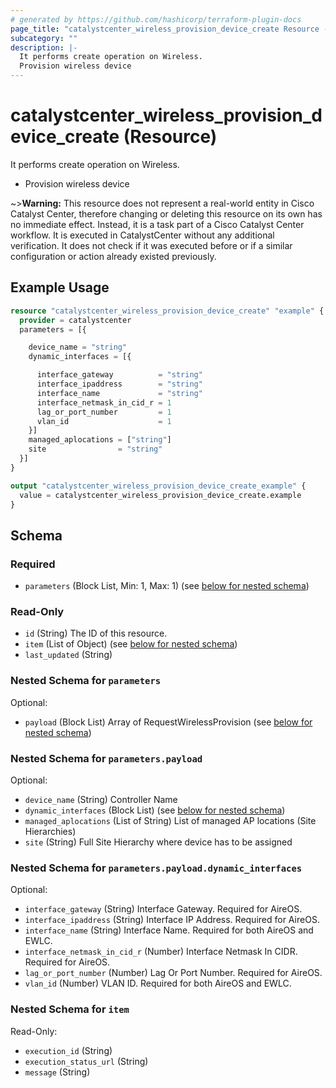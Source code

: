 ```yaml
---
# generated by https://github.com/hashicorp/terraform-plugin-docs
page_title: "catalystcenter_wireless_provision_device_create Resource - terraform-provider-catalystcenter"
subcategory: ""
description: |-
  It performs create operation on Wireless.
  Provision wireless device
---
```


# catalystcenter_wireless_provision_device_create (Resource)

It performs create operation on Wireless.

- Provision wireless device


~>**Warning:**
This resource does not represent a real-world entity in Cisco Catalyst Center, therefore changing or deleting this resource on its own has no immediate effect.
Instead, it is a task part of a Cisco Catalyst Center workflow. It is executed in CatalystCenter without any additional verification. It does not check if it was executed before or if a similar configuration or action already existed previously.

## Example Usage

```terraform
resource "catalystcenter_wireless_provision_device_create" "example" {
  provider = catalystcenter
  parameters = [{

    device_name = "string"
    dynamic_interfaces = [{

      interface_gateway          = "string"
      interface_ipaddress        = "string"
      interface_name             = "string"
      interface_netmask_in_cid_r = 1
      lag_or_port_number         = 1
      vlan_id                    = 1
    }]
    managed_aplocations = ["string"]
    site                = "string"
  }]
}

output "catalystcenter_wireless_provision_device_create_example" {
  value = catalystcenter_wireless_provision_device_create.example
}
```

<!-- schema generated by tfplugindocs -->
## Schema

### Required

- `parameters` (Block List, Min: 1, Max: 1) (see [below for nested schema](#nestedblock--parameters))

### Read-Only

- `id` (String) The ID of this resource.
- `item` (List of Object) (see [below for nested schema](#nestedatt--item))
- `last_updated` (String)

<a id="nestedblock--parameters"></a>
### Nested Schema for `parameters`

Optional:

- `payload` (Block List) Array of RequestWirelessProvision (see [below for nested schema](#nestedblock--parameters--payload))

<a id="nestedblock--parameters--payload"></a>
### Nested Schema for `parameters.payload`

Optional:

- `device_name` (String) Controller Name
- `dynamic_interfaces` (Block List) (see [below for nested schema](#nestedblock--parameters--payload--dynamic_interfaces))
- `managed_aplocations` (List of String) List of managed AP locations (Site Hierarchies)
- `site` (String) Full Site Hierarchy where device has to be assigned

<a id="nestedblock--parameters--payload--dynamic_interfaces"></a>
### Nested Schema for `parameters.payload.dynamic_interfaces`

Optional:

- `interface_gateway` (String) Interface Gateway.  Required for AireOS.
- `interface_ipaddress` (String) Interface IP Address. Required for AireOS.
- `interface_name` (String) Interface Name. Required for both AireOS and EWLC.
- `interface_netmask_in_cid_r` (Number) Interface Netmask In CIDR. Required for AireOS.
- `lag_or_port_number` (Number) Lag Or Port Number.  Required for AireOS.
- `vlan_id` (Number) VLAN ID. Required for both AireOS and EWLC.




<a id="nestedatt--item"></a>
### Nested Schema for `item`

Read-Only:

- `execution_id` (String)
- `execution_status_url` (String)
- `message` (String)
